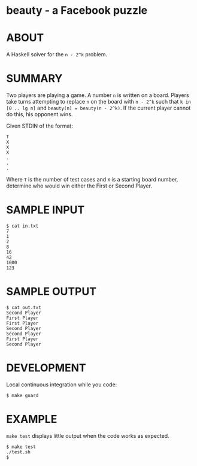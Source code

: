 # beauty - a Facebook puzzle

# ABOUT

A Haskell solver for the `n - 2^k` problem.

# SUMMARY

Two players are playing a game. A number `n` is written on a board. Players take turns attempting to replace `n` on the board with `n - 2^k` such that `k in [0 .. lg n]` and `beauty(n) = beauty(n - 2^k)`. If the current player cannot do this, his opponent wins.

Given STDIN of the format:

    T
    X
    X
    X
    .
    .
    .

Where `T` is the number of test cases and `X` is a starting board number, determine who would win either the First or Second Player.

# SAMPLE INPUT

    $ cat in.txt 
    7
    1
    2
    8
    16
    42
    1000
    123

# SAMPLE OUTPUT

    $ cat out.txt 
    Second Player
    First Player
    First Player
    Second Player
    Second Player
    First Player
    Second Player

# DEVELOPMENT

Local continuous integration while you code:

    $ make guard

# EXAMPLE

`make test` displays little output when the code works as expected.

    $ make test
    ./test.sh
    $
